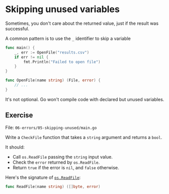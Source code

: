 # Skipping unused variables

Sometimes, you don't care about the returned value, just if the result was successful.

A common pattern is to use the `_` identifier to skip a variable

```go
func main() {
	_, err := OpenFile("results.csv")
	if err != nil {
		fmt.Println("Failed to open file")
	}
}

func OpenFile(name string) (File, error) { 
	// ...	
}
```

It's not optional. Go won't compile code with declared but unused variables.

## Exercise

File: `06-errors/05-skipping-unused/main.go`

Write a `CheckFile` function that takes a `string` argument and returns a `bool`.

It should:

* Call `os.ReadFile` passing the `string` input value.
* Check the `error` returned by `os.ReadFile`.
* Return `true` if the error is `nil`, and `false` otherwise.

Here's the signature of [`os.ReadFile`](https://pkg.go.dev/os#ReadFile):

```go
func ReadFile(name string) ([]byte, error)
```
